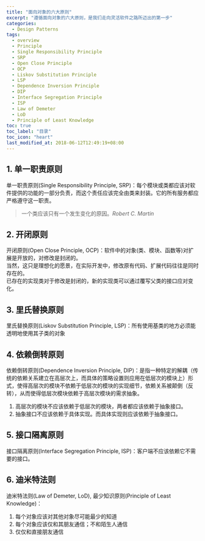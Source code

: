 ```yaml
---
title: "面向对象的六大原则"
excerpt: "遵循面向对象的六大原则，是我们走向灵活软件之路所迈出的第一步"
categories:
  - Design Patterns
tags:
  - overview
  - Principle
  - Single Responsibility Principle
  - SRP
  - Open Close Principle
  - OCP
  - Liskov Substitution Principle
  - LSP
  - Dependence Inversion Principle
  - DIP
  - Interface Segregation Principle
  - ISP
  - Law of Demeter
  - LoD
  - Principle of Least Knowledge
toc: true
toc_label: "目录"
toc_icon: "heart"
last_modified_at: 2018-06-12T12:49:19+08:00
---
```


## 1. 单一职责原则
单一职责原则(Single Responsibility Principle, SRP)：每个模块或类都应该对软件提供的功能的一部分负责，而这个责任应该完全由类来封装。它的所有服务都应严格遵守这一职责。  
> 一个类应该只有一个发生变化的原因。<cite>Robert C. Martin</cite>

## 2. 开闭原则
开闭原则(Open Close Principle, OCP)：软件中的对象(类、模块、函数等)对扩展是开放的，对修改是封闭的。  
当然，这只是理想化的愿景，在实际开发中，修改原有代码、扩展代码往往是同时存在的。  
已存在的实现类对于修改是封闭的，新的实现类可以通过覆写父类的接口应对变化。

## 3. 里氏替换原则
里氏替换原则(Liskov Substitution Principle, LSP)：所有使用基类的地方必须能透明地使用其子类的对象

## 4. 依赖倒转原则
依赖倒转原则(Dependence Inversion Principle, DIP)：是指一种特定的解耦（传统的依赖关系建立在高层次上，而具体的策略设置则应用在低层次的模块上）形式，使得高层次的模块不依赖于低层次的模块的实现细节，依赖关系被颠倒（反转），从而使得低层次模块依赖于高层次模块的需求抽象。

1. 高层次的模块不应该依赖于低层次的模块，两者都应该依赖于抽象接口。
2. 抽象接口不应该依赖于具体实现。而具体实现则应该依赖于抽象接口。

## 5. 接口隔离原则
接口隔离原则(Interface Segregation Principle, ISP)：客户端不应该依赖它不需要的接口。

## 6. 迪米特法则
迪米特法则(Law of Demeter, LoD), 最少知识原则(Principle of Least Knowledge)：
1. 每个对象应该对其他对象尽可能最少的知道
2. 每个对象应该仅和其朋友通信；不和陌生人通信
3. 仅仅和直接朋友通信
